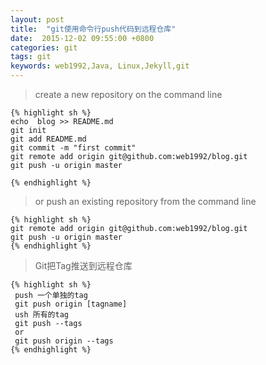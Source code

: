 ```yaml
---
layout: post
title:  "git使用命令行push代码到远程仓库"
date:  2015-12-02 09:55:00 +0800
categories: git
tags: git
keywords: web1992,Java, Linux,Jekyll,git
---
```



> create a new repository on the command line

	{% highlight sh %}
  	echo  blog >> README.md
  	git init
  	git add README.md
  	git commit -m "first commit"
  	git remote add origin git@github.com:web1992/blog.git
 	git push -u origin master
    
	{% endhighlight %}

> or push an existing repository from the command line

	{% highlight sh %}
  	git remote add origin git@github.com:web1992/blog.git
  	git push -u origin master
	{% endhighlight %}

> Git把Tag推送到远程仓库

	{% highlight sh %}
 	 push 一个单独的tag
	 git push origin [tagname]
	 ush 所有的tag
	 git push --tags
 	 or
	 git push origin --tags
	{% endhighlight %}

